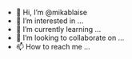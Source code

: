 - 👋 Hi, I’m @mikablaise
- 👀 I’m interested in ...
- 🌱 I’m currently learning ...
- 💞️ I’m looking to collaborate on ...
- 📫 How to reach me ...

<!---
mikablaise/mikablaise is a ✨ special ✨ repository because its `README.md` (this file) appears on your GitHub profile.
You can click the Preview link to take a look at your changes.
--->
